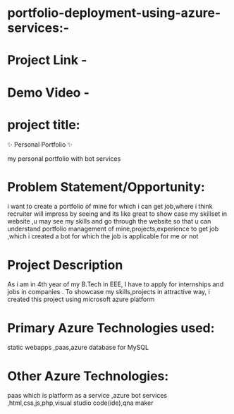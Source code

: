 # portfolio-deployment-using-azure-services:-



# Project Link - 

# Demo Video - 


# project title:



✨ Personal Portfolio ✨


my personal portfolio with bot services



# Problem Statement/Opportunity:

i want to create a portfolio of mine for which i can get job,where i think recruiter will impress by seeing and its like great to show case my skillset in website ,u may see my skills and go through the website so that u can understand portfolio management of mine,projects,experience to get job ,which i created a bot for which the job is applicable for me or not

# Project Description
As i am in 4th year of my B.Tech in EEE, I have to apply for internships and jobs in companies . To showcase my skills,projects in attractive way, i created this project using microsoft azure platform 


# Primary Azure Technologies used:

static webapps ,paas,azure database for MySQL

# Other Azure Technologies:

paas which is platform as a service ,azure bot services ,html,css,js,php,visual studio code(ide),qna maker


